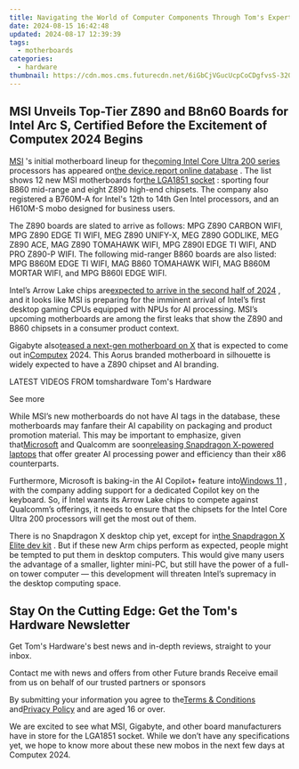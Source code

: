 ```yaml
---
title: Navigating the World of Computer Components Through Tom's Expertise
date: 2024-08-15 16:42:48
updated: 2024-08-17 12:39:39
tags:
  - motherboards
categories:
  - hardware
thumbnail: https://cdn.mos.cms.futurecdn.net/6iGbCjVGucUcpCoCDgfvsS-320-80.jpg
---
```


## MSI Unveils Top-Tier Z890 and B8n60 Boards for Intel Arc S, Certified Before the Excitement of Computex 2024 Begins

[MSI](https://tools.techidaily.com) 's initial motherboard lineup for the[coming Intel Core Ultra 200 series](https://tools.techidaily.com) processors has appeared on[the device.report online database](https://device.report/micro-star) . The list shows 12 new MSI motherboards for[the LGA1851 socket](https://tools.techidaily.com) : sporting four B860 mid-range and eight Z890 high-end chipsets. The company also registered a B760M-A for Intel's 12th to 14th Gen Intel processors, and an H610M-S mobo designed for business users.

 The Z890 boards are slated to arrive as follows: MPG Z890 CARBON WIFI, MPG Z890 EDGE TI WIFI, MEG Z890 UNIFY-X, MEG Z890 GODLIKE, MEG Z890 ACE, MAG Z890 TOMAHAWK WIFI, MPG Z890I EDGE TI WIFI, AND PRO Z890-P WIFI. The following mid-ranger B860 boards are also listed: MPG B860M EDGE TI WIFI, MAG B860 TOMAHAWK WIFI, MAG B860M MORTAR WIFI, and MPG B860I EDGE WIFI.

 Intel’s Arrow Lake chips are[expected to arrive in the second half of 2024](https://tools.techidaily.com) , and it looks like MSI is preparing for the imminent arrival of Intel’s first desktop gaming CPUs equipped with NPUs for AI processing. MSI’s upcoming motherboards are among the first leaks that show the Z890 and B860 chipsets in a consumer product context.

 Gigabyte also[teased a next-gen motherboard on X](https://twitter.com/AorusOfficial/status/1794013057334567143) that is expected to come out in[Computex](https://tools.techidaily.com) 2024\. This Aorus branded motherboard in silhouette is widely expected to have a Z890 chipset and AI branding.

 LATEST VIDEOS FROM tomshardware Tom's Hardware

 See more

 While MSI’s new motherboards do not have AI tags in the database, these motherboards may fanfare their AI capability on packaging and product promotion material. This may be important to emphasize, given that[Microsoft](https://tools.techidaily.com) and Qualcomm are soon[releasing Snapdragon X-powered laptops](https://tools.techidaily.com) that offer greater AI processing power and efficiency than their x86 counterparts.

 Furthermore, Microsoft is baking-in the AI Copilot+ feature into[Windows 11](https://tools.techidaily.com) , with the company adding support for a dedicated Copilot key on the keyboard. So, if Intel wants its Arrow Lake chips to compete against Qualcomm’s offerings, it needs to ensure that the chipsets for the Intel Core Ultra 200 processors will get the most out of them.

 There is no Snapdragon X desktop chip yet, except for in[the Snapdragon X Elite dev kit](https://tools.techidaily.com) . But if these new Arm chips perform as expected, people might be tempted to put them in desktop computers. This would give many users the advantage of a smaller, lighter mini-PC, but still have the power of a full-on tower computer — this development will threaten Intel’s supremacy in the desktop computing space.

## Stay On the Cutting Edge: Get the Tom's Hardware Newsletter

 Get Tom's Hardware's best news and in-depth reviews, straight to your inbox.

 Contact me with news and offers from other Future brands  Receive email from us on behalf of our trusted partners or sponsors

 By submitting your information you agree to the[Terms & Conditions](https://futureplc.com/terms-conditions/) and[Privacy Policy](https://futureplc.com/privacy-policy/) and are aged 16 or over.

 We are excited to see what MSI, Gigabyte, and other board manufacturers have in store for the LGA1851 socket. While we don’t have any specifications yet, we hope to know more about these new mobos in the next few days at Computex 2024.

<ins class="adsbygoogle"
     style="display:block"
     data-ad-format="autorelaxed"
     data-ad-client="ca-pub-7571918770474297"
     data-ad-slot="1223367746"></ins>



<ins class="adsbygoogle"
     style="display:block"
     data-ad-client="ca-pub-7571918770474297"
     data-ad-slot="8358498916"
     data-ad-format="auto"
     data-full-width-responsive="true"></ins>
